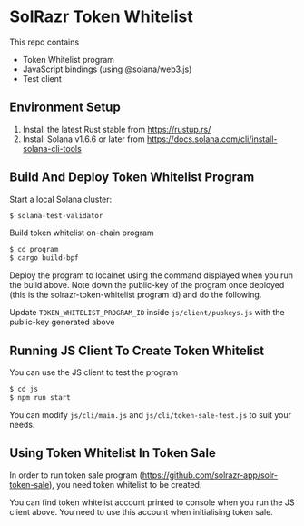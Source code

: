 # SolRazr Token Whitelist

This repo contains
* Token Whitelist program
* JavaScript bindings (using @solana/web3.js)
* Test client

## Environment Setup

1. Install the latest Rust stable from https://rustup.rs/
2. Install Solana v1.6.6 or later from https://docs.solana.com/cli/install-solana-cli-tools

## Build And Deploy Token Whitelist Program

Start a local Solana cluster:
```bash
$ solana-test-validator
```
Build token whitelist on-chain program
```bash
$ cd program
$ cargo build-bpf
```
Deploy the program to localnet using the command displayed when you run the build above. Note down the public-key of the program once deployed (this is the solrazr-token-whitelist program id) and do the following.

Update `TOKEN_WHITELIST_PROGRAM_ID` inside `js/client/pubkeys.js` with the public-key generated above

## Running JS Client To Create Token Whitelist

You can use the JS client to test the program
```bash
$ cd js
$ npm run start
```
You can modify `js/cli/main.js` and `js/cli/token-sale-test.js` to suit your needs.

## Using Token Whitelist In Token Sale

In order to run token sale program (https://github.com/solrazr-app/solr-token-sale), you need token whitelist to be created.

You can find token whitelist account printed to console when you run the JS client above. You need to use this account when initialising token sale.
